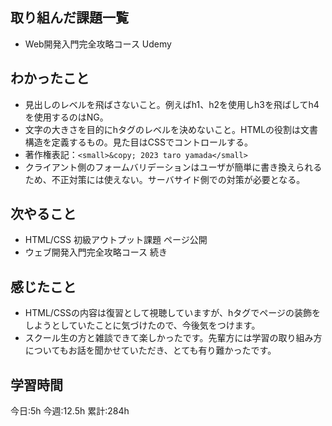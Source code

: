 ## 取り組んだ課題一覧
- Web開発入門完全攻略コース Udemy

	
## わかったこと
- 見出しのレベルを飛ばさないこと。例えばh1、h2を使用しh3を飛ばしてh4を使用するのはNG。
- 文字の大きさを目的にhタグのレベルを決めないこと。HTMLの役割は文書構造を定義するもの。見た目はCSSでコントロールする。
- 著作権表記：`<small>&copy; 2023 taro yamada</small>`
- クライアント側のフォームバリデーションはユーザが簡単に書き換えられるため、不正対策には使えない。サーバサイド側での対策が必要となる。



## 次やること
- HTML/CSS 初級アウトプット課題 ページ公開
- ウェブ開発入門完全攻略コース 続き
	
## 感じたこと
- HTML/CSSの内容は復習として視聴していますが、hタグでページの装飾をしようとしていたことに気づけたので、今後気をつけます。
- スクール生の方と雑談できて楽しかったです。先輩方には学習の取り組み方についてもお話を聞かせていただき、とても有り難かったです。


## 学習時間
今日:5h
今週:12.5h 
累計:284h